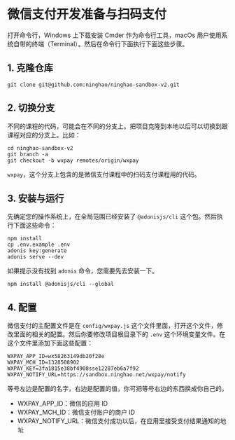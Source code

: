 # 微信支付开发准备与扫码支付

打开命令行，Windows 上下载安装 Cmder 作为命令行工具，macOs 用户使用系统自带的终端（Terminal）。然后在命令行下面执行下面这些步骤。

## 1. 克隆仓库

```
git clone git@github.com:ninghao/ninghao-sandbox-v2.git
```
## 2. 切换分支

不同的课程的代码，可能会在不同的分支上。把项目克隆到本地以后可以切换到跟课程对应的分支上。比如：

```
cd ninghao-sandbox-v2
git branch -a
git checkout -b wxpay remotes/origin/wxpay
```

`wxpay`，这个分支上包含的是微信支付课程中的扫码支付课程用的代码。

## 3. 安装与运行
先确定您的操作系统上，在全局范围已经安装了 `@adonisjs/cli` 这个包。然后执行下面这些命令：

```
npm install
cp .env.example .env
adonis key:generate
adonis serve --dev
```

如果提示没有找到 `adonis` 命令，您需要先去安装一下。

```
npm install @adonisjs/cli --global
```

## 4. 配置
微信支付的主配置文件是在 `config/wxpay.js` 这个文件里面，打开这个文件，修改里面的相关的配置。然后你要修改项目根目录下的 `.env` 这个环境变量文件。在这个文件里添加下面这些配置：

```
WXPAY_APP_ID=wx58263149db20f28e
WXPAY_MCH_ID=1328508902
WXPAY_KEY=3fa1815e38bf4908sse12287eb6a7f92
WXPAY_NOTIFY_URL=https://sandbox.ninghao.net/wxpay/notify
```

等号左边是配置的名字，右边是配置的值，你可把等号右边的东西换成你自己的。

- WXPAY_APP_ID：微信的应用 ID
- WXPAY_MCH_ID：微信支付账户的商户 ID
- WXPAY_NOTIFY_URL：微信支付成功以后，在应用里接受支付结果通知的地址

